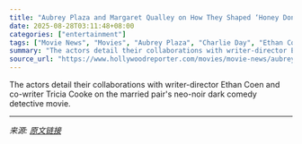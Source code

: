 ```yaml
---
title: "Aubrey Plaza and Margaret Qualley on How They Shaped ‘Honey Don’t!’ Characters"
date: 2025-08-28T03:11:48+08:00
categories: ["entertainment"]
tags: ["Movie News", "Movies", "Aubrey Plaza", "Charlie Day", "Ethan Coen", "Events", "Margaret Qualley", "red carpet", "Tricia Cooke"]
summary: "The actors detail their collaborations with writer-director Ethan Coen and co-writer Tricia Cooke on the married pair's neo-noir dark comedy detective movie."
source_url: "https://www.hollywoodreporter.com/movies/movie-news/aubrey-plaza-margaret-qualley-honey-dont-characters-1236355389/"
---
```


The actors detail their collaborations with writer-director Ethan Coen and co-writer Tricia Cooke on the married pair's neo-noir dark comedy detective movie.

---

*来源: [原文链接](https://www.hollywoodreporter.com/movies/movie-news/aubrey-plaza-margaret-qualley-honey-dont-characters-1236355389/)*
